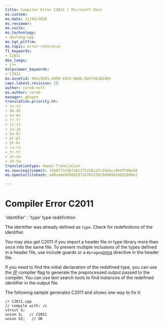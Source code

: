 ```yaml
---
title: Compiler Error C2011 | Microsoft Docs
ms.custom: 
ms.date: 11/04/2016
ms.reviewer: 
ms.suite: 
ms.technology:
- devlang-cpp
ms.tgt_pltfrm: 
ms.topic: error-reference
f1_keywords:
- C2011
dev_langs:
- C++
helpviewer_keywords:
- C2011
ms.assetid: 992c9d51-e850-4d53-b86b-02e73b38249c
caps.latest.revision: 10
author: corob-msft
ms.author: corob
manager: ghogen
translation.priority.ht:
- cs-cz
- de-de
- es-es
- fr-fr
- it-it
- ja-jp
- ko-kr
- pl-pl
- pt-br
- ru-ru
- tr-tr
- zh-cn
- zh-tw
translationtype: Human Translation
ms.sourcegitcommit: 3168772cbb7e8127523bc2fc2da5cc9b4f59beb8
ms.openlocfilehash: ed0aa8e9db0829716765128c9d409de9852808e1

---
```

# Compiler Error C2011
'identifier' : 'type' type redefinition  
  
 The identifier was already defined as `type`. Check for redefinitions of the identifier.  
  
 You may also get C2011 if you import a header file or type library more than once into the same file. To prevent multiple inclusions of the types defined in a header file, use include guards or a `#pragma`[once](../../preprocessor/once.md) directive in the header file.  
  
 If you need to find the initial declaration of the redefined type, you can use the [/P](../../build/reference/p-preprocess-to-a-file.md) compiler flag to generate the preprocessed output passed to the compiler. You can use text search tools to find instances of the redefined identifier in the output file.  
  
 The following sample generates C2011 and shows one way to fix it:  
  
```  
// C2011.cpp  
// compile with: /c  
struct S;  
union S;   // C2011  
union S2;   // OK  
```


<!--HONumber=Jan17_HO1-->


